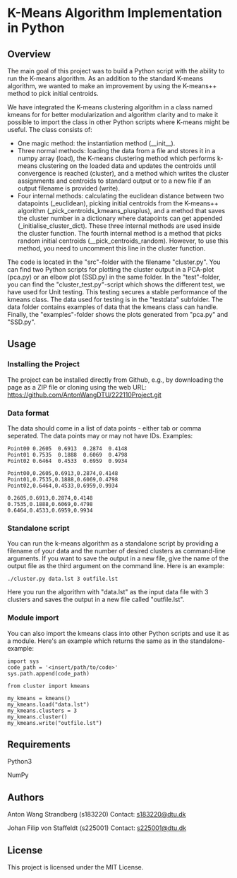 # K-Means Algorithm Implementation in Python

## Overview

The main goal of this project was to build a Python script with the ability to run the K-means algorithm. As an addition to the standard K-means algorithm, we wanted to make an improvement by using the K-means++ method to pick initial centroids.

We have integrated the K-means clustering algorithm in a class named kmeans for for better modularization and algorithm clarity and to make it possible to import the class in other Python scripts where K-means might be useful. The class consists of:
* One magic method: the instantiation method (_\_init__).
* Three normal methods: loading the data from a file and stores it in a numpy array (load), the K-means clustering method which performs k-means clustering on the loaded data and updates the centroids until convergence is reached (cluster), and a method which writes the cluster assignments and centroids to standard output or to a new file if an output filename is provided (write).
* Four internal methods: calculating the euclidean distance between two datapoints (_euclidean), picking initial centroids from the K-means++ algorithm (\_pick\_centroids\_kmeans\_plusplus), and a method that saves the cluster number in a dictionary where datapoints can get appended (\_initialise\_cluster\_dict). These three internal methods are used inside the cluster function. The fourth internal method is a method that picks random initial centroids (\__pick_centroids_random). However, to use this method, you need to uncomment this line in the cluster function.

The code is located in the "src"-folder with the filename "cluster.py". You can find two Python scripts for plotting the cluster output in a PCA-plot (pca.py) or an elbow plot (SSD.py) in the same folder. In the "test"-folder, you can find the "cluster_test.py"-script which shows the different test, we have used for Unit testing. This testing secures a stable performance of the kmeans class. The data used for testing is in the "testdata" subfolder. The data folder contains examples of data that the kmeans class can handle. Finally, the "examples"-folder shows the plots generated from "pca.py" and "SSD.py".

## Usage

### Installing the Project

The project can be installed directly from Github, e.g., by downloading the page as a ZIP file or cloning using the web URL: https://github.com/AntonWangDTU/222110Project.git

### Data format

The data should come in a list of data points - either tab or comma seperated. The data points may or may not have IDs. Examples:
```
Point00	0.2605	0.6913	0.2874	0.4148
Point01	0.7535	0.1888	0.6069	0.4798
Point02	0.6464	0.4533	0.6959	0.9934
```
```
Point00,0.2605,0.6913,0.2874,0.4148
Point01,0.7535,0.1888,0.6069,0.4798
Point02,0.6464,0.4533,0.6959,0.9934
```
```
0.2605,0.6913,0.2874,0.4148
0.7535,0.1888,0.6069,0.4798
0.6464,0.4533,0.6959,0.9934
```
### Standalone script

You can run the k-means algorithm as a standalone script by providing a filename of your data and the number of desired clusters as command-line arguments. If you want to save the output in a new file, give the name of the output file as the third argument on the command line. Here is an example:
```
./cluster.py data.lst 3 outfile.lst
```
Here you run the algorithm with "data.lst" as the input data file with 3 clusters and saves the output in a new file called "outfile.lst".

### Module import

You can also import the kmeans class into other Python scripts and use it as a module. Here's an example which returns the same as in the standalone-example:

```
import sys
code_path = '<insert/path/to/code>'
sys.path.append(code_path)

from cluster import kmeans

my_kmeans = kmeans()
my_kmeans.load("data.lst")
my_kmeans.clusters = 3
my_kmeans.cluster()
my_kmeans.write("outfile.lst")
```

## Requirements

Python3

NumPy

## Authors

Anton Wang Strandberg (s183220)
Contact: s183220@dtu.dk

Johan Filip von Staffeldt (s225001)
Contact: s225001@dtu.dk

## License

This project is licensed under the MIT License.
    
